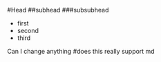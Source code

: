 #Head
##subhead
###subsubhead
* first
* second
* third

Can I change anything
#does this really support md
